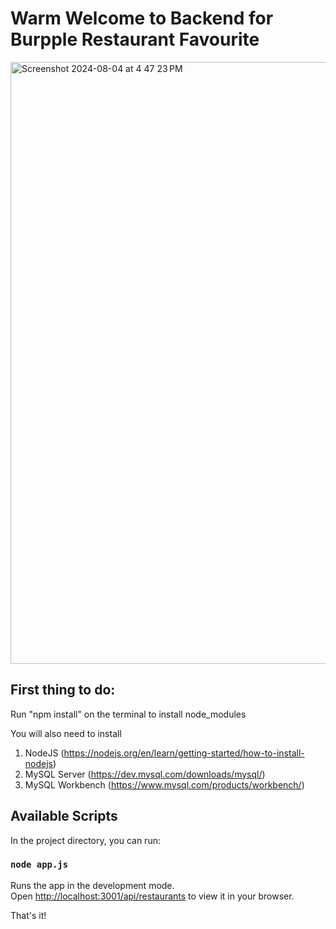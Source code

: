 # Warm Welcome to Backend for Burpple Restaurant Favourite
<img width="963" alt="Screenshot 2024-08-04 at 4 47 23 PM" src="https://github.com/user-attachments/assets/7fd83185-e371-4abf-990b-aefa41288643">

## First thing to do:
Run "npm install" on the terminal to install node_modules

You will also need to install
1) NodeJS (https://nodejs.org/en/learn/getting-started/how-to-install-nodejs)
2) MySQL Server (https://dev.mysql.com/downloads/mysql/)
3) MySQL Workbench (https://www.mysql.com/products/workbench/)

## Available Scripts

In the project directory, you can run:

### `node app.js`

Runs the app in the development mode.\
Open [http://localhost:3001/api/restaurants](http://localhost:3001) to view it in your browser.


That's it!
